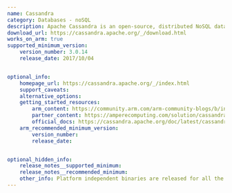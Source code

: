 ```yaml
---
name: Cassandra
category: Databases - noSQL
description: Apache Cassandra is an open-source, distributed NoSQL database designed to handle massive volumes of data on a highly scalable and highly available platform.
download_url: https://cassandra.apache.org/_/download.html
works_on_arm: true
supported_minimum_version:
    version_number: 3.0.14
    release_date: 2017/10/04


optional_info:
    homepage_url: https://cassandra.apache.org/_/index.html
    support_caveats:
    alternative_options:
    getting_started_resources:
        arm_content: https://community.arm.com/arm-community-blogs/b/infrastructure-solutions-blog/posts/increase-price_2d00_performance-by-deploying-cassandra-on-aws-graviton2
        partner_content: https://amperecomputing.com/solution/cassandra
        official_docs: https://cassandra.apache.org/doc/latest/cassandra/getting-started/index.html
    arm_recommended_minimum_version:
        version_number:
        release_date:


optional_hidden_info:
    release_notes__supported_minimum:
    release_notes__recommended_minimum:
    other_info: Platform independent binaries are released for all the architecture. To install minimum version of Cassandra java 8 is needed and to use the CQL shell cqlsh, install the python 2.7.
---
```

